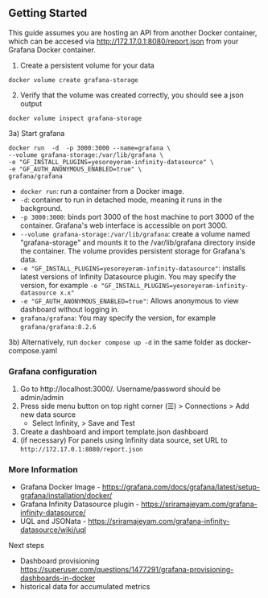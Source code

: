 
## Getting Started
This guide assumes you are hosting an API from another Docker container, which can be accesed via http://172.17.0.1:8080/report.json from your Grafana Docker container.

1) Create a persistent volume for your data
```
docker volume create grafana-storage
```

2) Verify that the volume was created correctly, you should see a json output
```
docker volume inspect grafana-storage
```

3a) Start grafana
```
docker run  -d  -p 3000:3000 --name=grafana \
--volume grafana-storage:/var/lib/grafana \
-e "GF_INSTALL_PLUGINS=yesoreyeram-infinity-datasource" \
-e "GF_AUTH_ANONYMOUS_ENABLED=true" \
grafana/grafana
```
- `docker run`: run a container from a Docker image.
- `-d`: container to run in detached mode, meaning it runs in the background.
- `-p 3000:3000`: binds port 3000 of the host machine to port 3000 of the container. Grafana's web interface is accessible on port 3000.
- `--volume grafana-storage:/var/lib/grafana`: create a volume named "grafana-storage" and mounts it to the /var/lib/grafana directory inside the container. The volume provides persistent storage for Grafana's data.
- `-e "GF_INSTALL_PLUGINS=yesoreyeram-infinity-datasource"`: installs latest versions of Infinity Datasource plugin. You may specify the version, for example `-e "GF_INSTALL_PLUGINS=yesoreyeram-infinity-datasource x.x"`
- `-e "GF_AUTH_ANONYMOUS_ENABLED=true"`: Allows anonymous to view dashboard without logging in.
- `grafana/grafana`: You may specify the version, for example `grafana/grafana:8.2.6`

3b) Alternatively, run `docker compose up -d` in the same folder as docker-compose.yaml

### Grafana configuration
1) Go to http://localhost:3000/. Username/password should be admin/admin
2) Press side menu button on top right corner (☰) > Connections > Add new data source
    - Select Infinity, > Save and Test
3) Create a dashboard and import template.json dashboard
4) (if necessary) For panels using Infinity data source, set URL to `http://172.17.0.1:8080/report.json`

### More Information
- Grafana Docker Image - https://grafana.com/docs/grafana/latest/setup-grafana/installation/docker/
- Grafana Infinity Datasource plugin - https://sriramajeyam.com/grafana-infinity-datasource/
- UQL and JSONata - https://sriramajeyam.com/grafana-infinity-datasource/wiki/uql

Next steps
- Dashboard provisioning https://superuser.com/questions/1477291/grafana-provisioning-dashboards-in-docker
- historical data for accumulated metrics
